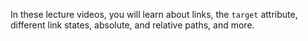 In these lecture videos, you will learn about links, the `target` attribute, different link states, absolute, and relative paths, and more.